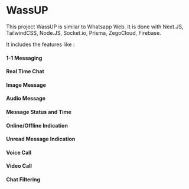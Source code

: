 # WassUP

This project WassUP is similar to Whatsapp Web. It is done with Next.JS, TailwindCSS, Node.JS, Socket.io, Prisma, ZegoCloud, Firebase.

It includes the features like :
 #### 1-1 Messaging
 #### Real Time Chat
 #### Image Message
 #### Audio Message
 #### Message Status and Time 
 #### Online/Offline Indication
 #### Unread Message Indication
 #### Voice Call
 #### Video Call
 #### Chat Filtering


